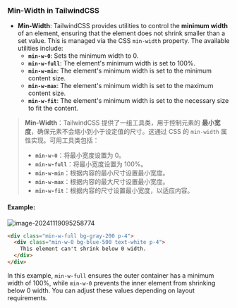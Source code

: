 ### Min-Width in TailwindCSS

- **Min-Width**: TailwindCSS provides utilities to control the **minimum width** of an element, ensuring that the element does not shrink smaller than a set value. This is managed via the CSS `min-width` property. The available utilities include:
  - **`min-w-0`**: Sets the minimum width to 0.
  - **`min-w-full`**: The element's minimum width is set to 100%.
  - **`min-w-min`**: The element's minimum width is set to the minimum content size.
  - **`min-w-max`**: The element's minimum width is set to the maximum content size.
  - **`min-w-fit`**: The element's minimum width is set to the necessary size to fit the content.

> **Min-Width**：TailwindCSS 提供了一组工具类，用于控制元素的 **最小宽度**，确保元素不会缩小到小于设定值的尺寸。这通过 CSS 的 `min-width` 属性实现。可用工具类包括：
> - **`min-w-0`**：将最小宽度设置为 0。
> - **`min-w-full`**：将最小宽度设置为 100%。
> - **`min-w-min`**：根据内容的最小尺寸设置最小宽度。
> - **`min-w-max`**：根据内容的最大尺寸设置最小宽度。
> - **`min-w-fit`**：根据内容的尺寸设置最小宽度，以适应内容。

#### Example:

![image-20241119095258774](C:\Users\10691\AppData\Roaming\Typora\typora-user-images\image-20241119095258774.png)

```html
<div class="min-w-full bg-gray-200 p-4">
  <div class="min-w-0 bg-blue-500 text-white p-4">
    This element can't shrink below 0 width.
  </div>
</div>
```

In this example, `min-w-full` ensures the outer container has a minimum width of 100%, while `min-w-0` prevents the inner element from shrinking below 0 width. You can adjust these values depending on layout requirements.